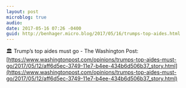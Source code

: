 ```yaml
---
layout: post
microblog: true
audio: 
date: 2017-05-16 07:26 -0400
guid: http://benhager.micro.blog/2017/05/16/trumps-top-aides.html
---
```

🏛 Trump’s top aides must go - The Washington Post: [https://www.washingtonpost.com/opinions/trumps-top-aides-must-go/2017/05/12/aff6d5ec-3749-11e7-b4ee-434b6d506b37_story.html](https://www.washingtonpost.com/opinions/trumps-top-aides-must-go/2017/05/12/aff6d5ec-3749-11e7-b4ee-434b6d506b37_story.html)
